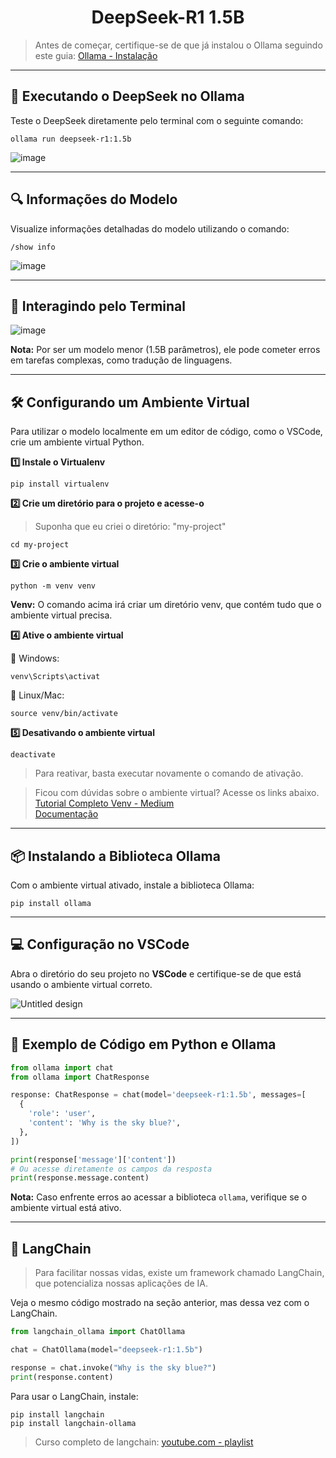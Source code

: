 <h1 align="center">DeepSeek-R1 1.5B</h1>

> Antes de começar, certifique-se de que já instalou o Ollama seguindo este guia: [Ollama - Instalação](https://github.com/Agents4Good/CozinhaLLM/blob/main/ollama/install.md)

---
## 🚀 Executando o DeepSeek no Ollama

Teste o DeepSeek diretamente pelo terminal com o seguinte comando:
```shell
ollama run deepseek-r1:1.5b
```

![image](https://github.com/user-attachments/assets/52b0f43e-5b31-4ab2-bd29-6fe6cd7c24e7)

---
## 🔍 Informações do Modelo

Visualize informações detalhadas do modelo utilizando o comando:
```shell
/show info
```

![image](https://github.com/user-attachments/assets/cb76d0a8-d45b-4d2f-b7fc-8049900a9ef6)

---
## 💬 Interagindo pelo Terminal

![image](https://github.com/user-attachments/assets/6d6e97e1-be30-464d-843c-f5de91efb13c)

**Nota:** Por ser um modelo menor (1.5B parâmetros), ele pode cometer erros em tarefas complexas, como tradução de linguagens.

---
## 🛠 Configurando um Ambiente Virtual

Para utilizar o modelo localmente em um editor de código, como o VSCode, crie um ambiente virtual Python.

**1️⃣ Instale o Virtualenv**
```shell
pip install virtualenv
```

**2️⃣ Crie um diretório para o projeto e acesse-o**

> Suponha que eu criei o diretório: "my-project"

```shell
cd my-project
```

**3️⃣ Crie o ambiente virtual**
```shell
python -m venv venv
```

**Venv:** O comando acima irá criar um diretório venv, que contém tudo que o ambiente virtual precisa.

**4️⃣ Ative o ambiente virtual**

🔹 Windows:
```shell
venv\Scripts\activat
```

🔹 Linux/Mac:
```shell
source venv/bin/activate
```

**5️⃣ Desativando o ambiente virtual**
```shell
deactivate
```

> Para reativar, basta executar novamente o comando de ativação.

> Ficou com dúvidas sobre o ambiente virtual? Acesse os links abaixo.<br>
[Tutorial Completo Venv - Medium](https://dev.to/franciscojdsjr/guia-completo-para-usar-o-virtual-environment-venv-no-python-57bo)<br>
[Documentação](https://docs.python.org/pt-br/3.13/library/venv.html)

---
## 📦 Instalando a Biblioteca Ollama

Com o ambiente virtual ativado, instale a biblioteca Ollama:
```shell
pip install ollama
```

---
## 💻 Configuração no VSCode

Abra o diretório do seu projeto no **VSCode** e certifique-se de que está usando o ambiente virtual correto.

![Untitled design](https://github.com/user-attachments/assets/34483997-5cc7-4428-9967-2c648cef13f2)

---
## 📝 Exemplo de Código em Python e Ollama

```python
from ollama import chat
from ollama import ChatResponse

response: ChatResponse = chat(model='deepseek-r1:1.5b', messages=[
  {
    'role': 'user',
    'content': 'Why is the sky blue?',
  },
])

print(response['message']['content'])
# Ou acesse diretamente os campos da resposta
print(response.message.content)
```

**Nota:** Caso enfrente erros ao acessar a biblioteca `ollama`, verifique se o ambiente virtual está ativo.

---
## 🦜 LangChain

> Para facilitar nossas vidas, existe um framework chamado LangChain, que potencializa nossas aplicações de IA.

Veja o mesmo código mostrado na seção anterior, mas dessa vez com o LangChain.

```python
from langchain_ollama import ChatOllama

chat = ChatOllama(model="deepseek-r1:1.5b")

response = chat.invoke("Why is the sky blue?")
print(response.content)
```

Para usar o LangChain, instale:
```shell
pip install langchain
pip install langchain-ollama
```

> Curso completo de langchain: [youtube.com - playlist](https://www.youtube.com/playlist?list=PLMoimn-EsfC0IRLVyfhJI3M3HZd7tFzgj)

